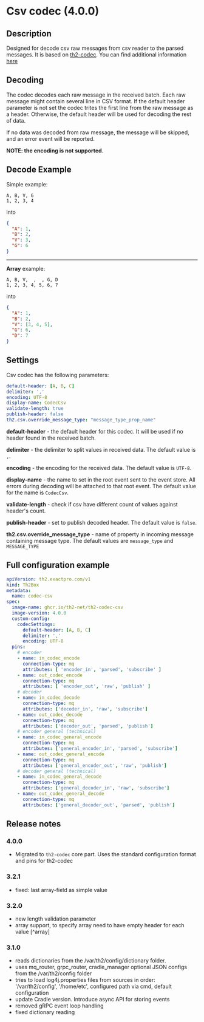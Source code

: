 # Csv codec (4.0.0)
## Description
Designed for decode csv raw messages from csv reader to the parsed messages.
It is based on [th2-codec](https://github.com/th2-net/th2-codec).
You can find additional information [here](https://github.com/th2-net/th2-codec/blob/master/README.md)

## Decoding

The codec decodes each raw message in the received batch.
Each raw message might contain several line in CSV format.
If the default header parameter is not set the codec trites the first line from the raw message as a header.
Otherwise, the default header will be used for decoding the rest of data.

If no data was decoded from raw message, the message will be skipped, and an error event will be reported.

**NOTE: the encoding is not supported**.

## Decode Example

Simple example: 

```text
A, B, V, G
1, 2, 3, 4
```

into

```json
{
  "A": 1,
  "B": 2,
  "V": 3,
  "G": 6
}
```

***

**Array** example:

```text
A, B, V,  ,  , G, D
1, 2, 3, 4, 5, 6, 7
```

into

```json
{
  "A": 1,
  "B": 2,
  "V": [3, 4, 5],
  "G": 6,
  "D": 7
}
```

## Settings
Csv codec has the following parameters:

```yaml
default-header: [A, B, C]
delimiter: ','
encoding: UTF-8
display-name: CodecCsv
validate-length: true
publish-header: false
th2.csv.override_message_type: "message_type_prop_name"
```
**default-header** - the default header for this codec. It will be used if no header found in the received batch.

**delimiter** - the delimiter to split values in received data. The default value is `,`.

**encoding** - the encoding for the received data. The default value is `UTF-8`.

**display-name** - the name to set in the root event sent to the event store. All errors during decoding will be attached to that root event.
The default value for the name is `CodecCsv`.

**validate-length** - check if csv have different count of values against header's count.

**publish-header** - set to publish decoded header. The default value is `false`.

**th2.csv.override_message_type** - name of property in incoming message containing message type. The default values are `message_type` and `MESSAGE_TYPE`

## Full configuration example

```yaml
apiVersion: th2.exactpro.com/v1
kind: Th2Box
metadata:
  name: codec-csv
spec:
  image-name: ghcr.io/th2-net/th2-codec-csv
  image-version: 4.0.0
  custom-config:
    codecSettings:
      default-header: [A, B, C]
      delimiter: ','
      encoding: UTF-8
  pins:
    # encoder
    - name: in_codec_encode
      connection-type: mq
      attributes: [ 'encoder_in', 'parsed', 'subscribe' ]
    - name: out_codec_encode
      connection-type: mq
      attributes: [ 'encoder_out', 'raw', 'publish' ]
    # decoder
    - name: in_codec_decode
      connection-type: mq
      attributes: ['decoder_in', 'raw', 'subscribe']
    - name: out_codec_decode
      connection-type: mq
      attributes: ['decoder_out', 'parsed', 'publish']
    # encoder general (technical)
    - name: in_codec_general_encode
      connection-type: mq
      attributes: ['general_encoder_in', 'parsed', 'subscribe']
    - name: out_codec_general_encode
      connection-type: mq
      attributes: ['general_encoder_out', 'raw', 'publish']
    # decoder general (technical)
    - name: in_codec_general_decode
      connection-type: mq
      attributes: ['general_decoder_in', 'raw', 'subscribe']
    - name: out_codec_general_decode
      connection-type: mq
      attributes: ['general_decoder_out', 'parsed', 'publish']
```

## Release notes

### 4.0.0

+ Migrated to `th2-codec` core part. Uses the standard configuration format and pins for th2-codec

### 3.2.1

+ fixed: last array-field as simple value

### 3.2.0

+ new length validation parameter
+ array support, to specify array need to have empty header for each value [^array]

### 3.1.0

+ reads dictionaries from the /var/th2/config/dictionary folder.
+ uses mq_router, grpc_router, cradle_manager optional JSON configs from the /var/th2/config folder
+ tries to load log4j.properties files from sources in order: '/var/th2/config', '/home/etc', configured path via cmd, default configuration
+ update Cradle version. Introduce async API for storing events
+ removed gRPC event loop handling
+ fixed dictionary reading
